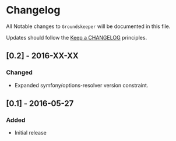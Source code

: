 # Changelog

All Notable changes to `Groundskeeper` will be documented in this file.

Updates should follow the [Keep a CHANGELOG](http://keepachangelog.com/) principles.

## [0.2] - 2016-XX-XX
### Changed
- Expanded symfony/options-resolver version constraint.

## [0.1] - 2016-05-27

### Added
- Initial release

